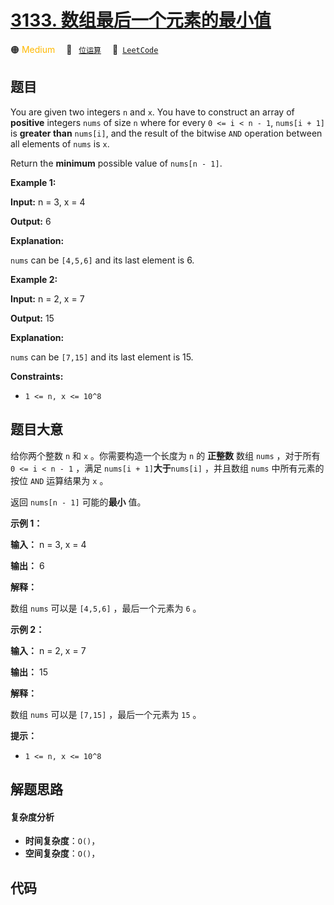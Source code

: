 # [3133. 数组最后一个元素的最小值](https://leetcode.com/problems/minimum-array-end)

🟠 <font color=#ffb800>Medium</font>&emsp; 🔖&ensp; [`位运算`](/leetcode-js/outline/tag/bit-manipulation.md)&emsp; 🔗&ensp;[`LeetCode`](https://leetcode.com/problems/minimum-array-end)

## 题目

You are given two integers `n` and `x`. You have to construct an array of
**positive** integers `nums` of size `n` where for every `0 <= i < n - 1`,
`nums[i + 1]` is **greater than** `nums[i]`, and the result of the bitwise
`AND` operation between all elements of `nums` is `x`.

Return the **minimum** possible value of `nums[n - 1]`.



**Example 1:**

**Input:** n = 3, x = 4

**Output:** 6

**Explanation:**

`nums` can be `[4,5,6]` and its last element is 6.

**Example 2:**

**Input:** n = 2, x = 7

**Output:** 15

**Explanation:**

`nums` can be `[7,15]` and its last element is 15.



**Constraints:**

  * `1 <= n, x <= 10^8`


## 题目大意

给你两个整数 `n` 和 `x` 。你需要构造一个长度为 `n` 的 **正整数** 数组 `nums` ，对于所有 `0 <= i < n - 1`
，满足 `nums[i + 1]`**大于**`nums[i]` ，并且数组 `nums` 中所有元素的按位 `AND` 运算结果为 `x` 。

返回 `nums[n - 1]` 可能的**最小** 值。



**示例 1：**

**输入：** n = 3, x = 4

**输出：** 6

**解释：**

数组 `nums` 可以是 `[4,5,6]` ，最后一个元素为 `6` 。

**示例 2：**

**输入：** n = 2, x = 7

**输出：** 15

**解释：**

数组 `nums` 可以是 `[7,15]` ，最后一个元素为 `15` 。



**提示：**

  * `1 <= n, x <= 10^8`


## 解题思路

#### 复杂度分析

- **时间复杂度**：`O()`，
- **空间复杂度**：`O()`，

## 代码

```javascript

```